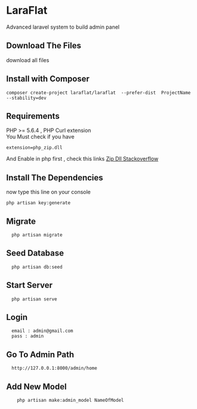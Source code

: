 # LaraFlat
Advanced laravel system to build admin panel 


## Download The Files 

download all files

## Install with Composer

```
composer create-project laraflat/laraflat  --prefer-dist  ProjectName --stability=dev
```

## Requirements

PHP >= 5.6.4 , 
PHP Curl extension <br>
You Must check if you have 

```
extension=php_zip.dll
```
And Enable in php first , check this links
<a href="http://pecl.php.net/package/zip/1.12.4/windows">Zip Dll</a><a href="http://stackoverflow.com/questions/17606433/php-zip-dll-is-missing-from-php-5-5-for-windows">
 Stackoverflow
 </a>
## Install  The Dependencies

now type this line on your console

```
php artisan key:generate
```

## Migrate

```
  php artisan migrate
```

## Seed Database 

```
  php artisan db:seed
```

## Start Server


```
  php artisan serve
```

## Login

```
  email : admin@gmail.com
  pass : admin
```

## Go To Admin Path

```
  http://127.0.0.1:8000/admin/home
```

## Add New Model

```
    php artisan make:admin_model NameOfModel
```


